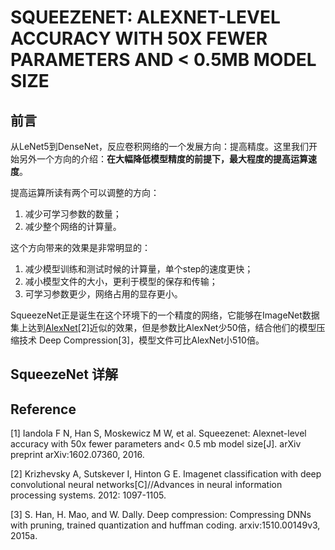 # SQUEEZENET: ALEXNET-LEVEL ACCURACY WITH 50X FEWER PARAMETERS AND < 0.5MB MODEL SIZE

## 前言

从LeNet5到DenseNet，反应卷积网络的一个发展方向：提高精度。这里我们开始另外一个方向的介绍：**在大幅降低模型精度的前提下，最大程度的提高运算速度**。

提高运算所读有两个可以调整的方向：

1. 减少可学习参数的数量；
2. 减少整个网络的计算量。

这个方向带来的效果是非常明显的：

1. 减少模型训练和测试时候的计算量，单个step的速度更快；
2. 减小模型文件的大小，更利于模型的保存和传输；
3. 可学习参数更少，网络占用的显存更小。

SqueezeNet正是诞生在这个环境下的一个精度的网络，它能够在ImageNet数据集上达到[AlexNet](https://senliuy.gitbooks.io/advanced-deep-learning/content/di-yi-zhang-ff1a-jing-dian-wang-luo/imagenet-classification-with-deep-convolutional-neural-networks.html)[2]近似的效果，但是参数比AlexNet少50倍，结合他们的模型压缩技术 Deep Compression[3]，模型文件可比AlexNet小510倍。

## SqueezeNet 详解


## Reference

[1] Iandola F N, Han S, Moskewicz M W, et al. Squeezenet: Alexnet-level accuracy with 50x fewer parameters and< 0.5 mb model size[J]. arXiv preprint arXiv:1602.07360, 2016.

[2] Krizhevsky A, Sutskever I, Hinton G E. Imagenet classification with deep convolutional neural networks[C]//Advances in neural information processing systems. 2012: 1097-1105.

[3] S. Han, H. Mao, and W. Dally. Deep compression: Compressing DNNs with pruning, trained quantization and huffman coding. arxiv:1510.00149v3, 2015a.

